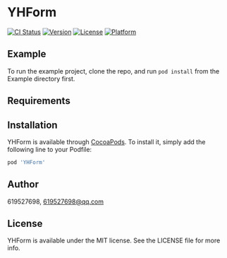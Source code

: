 # YHForm

[![CI Status](https://img.shields.io/travis/619527698/YHForm.svg?style=flat)](https://travis-ci.org/619527698/YHForm)
[![Version](https://img.shields.io/cocoapods/v/YHForm.svg?style=flat)](https://cocoapods.org/pods/YHForm)
[![License](https://img.shields.io/cocoapods/l/YHForm.svg?style=flat)](https://cocoapods.org/pods/YHForm)
[![Platform](https://img.shields.io/cocoapods/p/YHForm.svg?style=flat)](https://cocoapods.org/pods/YHForm)

## Example

To run the example project, clone the repo, and run `pod install` from the Example directory first.

## Requirements

## Installation

YHForm is available through [CocoaPods](https://cocoapods.org). To install
it, simply add the following line to your Podfile:

```ruby
pod 'YHForm'
```

## Author

619527698, 619527698@qq.com

## License

YHForm is available under the MIT license. See the LICENSE file for more info.
